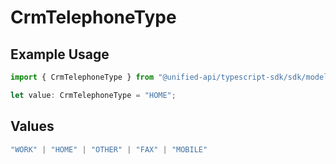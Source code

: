 # CrmTelephoneType

## Example Usage

```typescript
import { CrmTelephoneType } from "@unified-api/typescript-sdk/sdk/models/shared";

let value: CrmTelephoneType = "HOME";
```

## Values

```typescript
"WORK" | "HOME" | "OTHER" | "FAX" | "MOBILE"
```